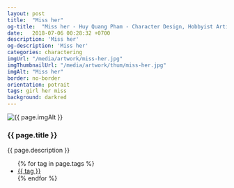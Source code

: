 ```yaml
---
layout: post
title:  "Miss her"
og-title:  "Miss her - Huy Quang Pham - Character Design, Hobbyist Artist"
date:   2018-07-06 00:28:32 +0700
description: 'Miss her'
og-description: 'Miss her'
categories: charactering
imgUrl: "/media/artwork/miss-her.jpg"
imgThumbnailUrl: "/media/artwork/thum/miss-her.jpg"
imgAlt: "Miss her"
border: no-border
orientation: potrait
tags: girl her miss
background: darkred
---
```

<article class="content">
  <div class="wrapper wrapper-img">
    <img id="c" class="pic {% if page.frame %}{{ "pic-frame" }}{% endif %}" src="{{ page.imgUrl | absolute_url }}" alt="{{ page.imgAlt }}" style="background-color: {{ page.background }}" />
  </div>
  <h3 class="title">{{ page.title }}</h3>
  <p class="des">{{ page.description }}</p>
  <ul class="tags">
    {% for tag in page.tags %}
      <li><a href="#">{{ tag }}</a></li>
    {% endfor %}
  </ul>
</article>
